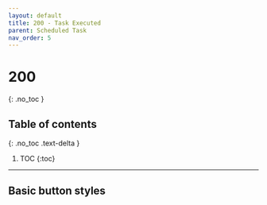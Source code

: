 ```yaml
---
layout: default
title: 200 - Task Executed
parent: Scheduled Task
nav_order: 5
---
```

# 200
{: .no_toc }

## Table of contents
{: .no_toc .text-delta }

1. TOC
{:toc}

---
## Basic button styles
